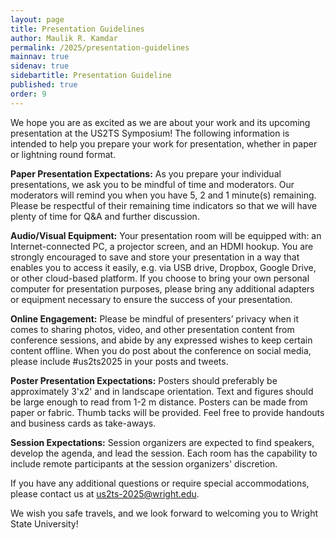 ```yaml
---
layout: page
title: Presentation Guidelines
author: Maulik R. Kamdar
permalink: /2025/presentation-guidelines
mainnav: true
sidenav: true
sidebartitle: Presentation Guideline
published: true
order: 9
---
```


We hope you are as excited as we are about your work and its upcoming presentation at the US2TS Symposium! The following information is intended to help you prepare your work for presentation, whether in paper or lightning round format.

**Paper Presentation Expectations:** As you prepare your individual presentations, we ask you to be mindful of time and moderators. Our moderators will remind you when you have 5, 2 and 1 minute(s) remaining.  Please be respectful of their remaining time indicators so that we will have plenty of time for Q&A and further discussion.

**Audio/Visual Equipment:** Your presentation room will be equipped with: an Internet-connected PC, a projector screen, and an HDMI hookup. You are strongly encouraged to save and store your presentation in a way that enables you to access it easily, e.g. via USB drive, Dropbox, Google Drive, or other cloud-based platform. If you choose to bring your own personal computer for presentation purposes, please bring any additional adapters or equipment necessary to ensure the success of your presentation.

**Online Engagement:** Please be mindful of presenters’ privacy when it comes to sharing photos, video, and other presentation content from conference sessions, and abide by any expressed wishes to keep certain content offline. When you do post about the conference on social media, please include #us2ts2025 in your posts and tweets.

**Poster Presentation Expectations:** Posters should preferably be approximately 3'x2' and in landscape orientation. Text and figures should be large enough to read from 1-2 m distance. Posters can be made from paper or fabric. Thumb tacks will be provided. Feel free to provide handouts and business cards as take-aways.

**Session Expectations:** Session organizers are expected to find speakers, develop the agenda, and lead the session. Each room has the capability to include remote participants at the session organizers' discretion. 

If you have any additional questions or require special accommodations, please contact us at [us2ts-2025@wright.edu](mailto:us2ts-2025@wright.edu).

We wish you safe travels, and we look forward to welcoming you to Wright State University!
